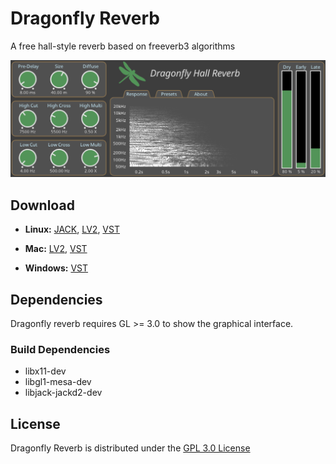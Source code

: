 # Dragonfly Reverb
A free hall-style reverb based on freeverb3 algorithms

![Screenshot](screenshot.png)

## Download

* **Linux:** [JACK](https://github.com/michaelwillis/dragonfly-reverb/releases/download/0.9.1/DragonflyReverb-JACK-linux-64bit-v0.9.1.tar.gz), [LV2](https://github.com/michaelwillis/dragonfly-reverb/releases/download/0.9.1/DragonflyReverb-LV2-linux-64bit-v0.9.1.tar.gz), [VST](https://github.com/michaelwillis/dragonfly-reverb/releases/download/0.9.1/DragonflyReverb-VST-linux-64bit-v0.9.1.tar.gz)

* **Mac:** [LV2](https://github.com/michaelwillis/dragonfly-reverb/releases/download/0.9.1/DragonflyReverb-LV2-macos-64bit-v0.9.1.zip), [VST](https://github.com/michaelwillis/dragonfly-reverb/releases/download/0.9.1/DragonflyReverb-VST-macos-64bit-v0.9.1.zip)

* **Windows:** [VST](https://github.com/michaelwillis/dragonfly-reverb/releases/download/0.9.1/DragonflyReverb-VST-win-64bit-v0.9.1.zip)

## Dependencies

Dragonfly reverb requires GL >= 3.0 to show the graphical interface.

### Build Dependencies

* libx11-dev
* libgl1-mesa-dev
* libjack-jackd2-dev

## License

Dragonfly Reverb is distributed under the [GPL 3.0 License](https://www.gnu.org/licenses/gpl-3.0.en.html)
